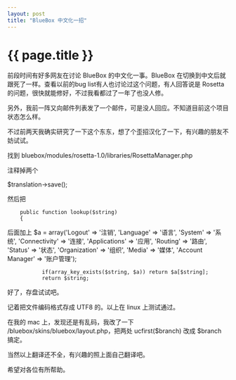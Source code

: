 ```yaml
---
layout: post
title: "BlueBox 中文化一招"
---
```


# {{ page.title }}

前段时间有好多网友在讨论 BlueBox 的中文化一事。BlueBox 在切换到中文后就跟死了一样。查看以前的bug list有人也讨论过这个问题，有人回答说是 Rosetta 的问题，很快就能修好，不过我看都过了一年了也没人修。

另外，我前一阵又向邮件列表发了一个邮件，可是没人回应。不知道目前这个项目状态怎么样。

不过前两天我确实研究了一下这个东东，想了个歪招汉化了一下，有兴趣的朋友不妨试试。

找到 bluebox/modules/rosetta-1.0/libraries/RosettaManager.php

注释掉两个 

  $translation->save();

然后把

        public function lookup($string)
        {

后面加上
               $a = array('Logout' => '注销',
                       'Language' => '语言',
                       'System' => '系统',
                       'Connectivity' => '连接',
                       'Applications' => '应用',
                       'Routing' => '路由',
                       'Status' => '状态',
                       'Organization' => '组织',
                       'Media' => '媒体',
                       'Account Manager' => '账户管理');

               if(array_key_exists($string, $a)) return $a[$string];
               return $string;


好了，存盘试试吧。

记着把文件编码格式存成  UTF8 的。以上在  linux 上测试通过。

在我的 mac  上，发现还是有乱码，我改了一下  /bluebox/skins/bluebox/layout.php，把两处 ucfirst($branch)  改成  $branch 搞定。

当然以上翻译还不全，有兴趣的照上面自己翻译吧。

希望对各位有所帮助。
